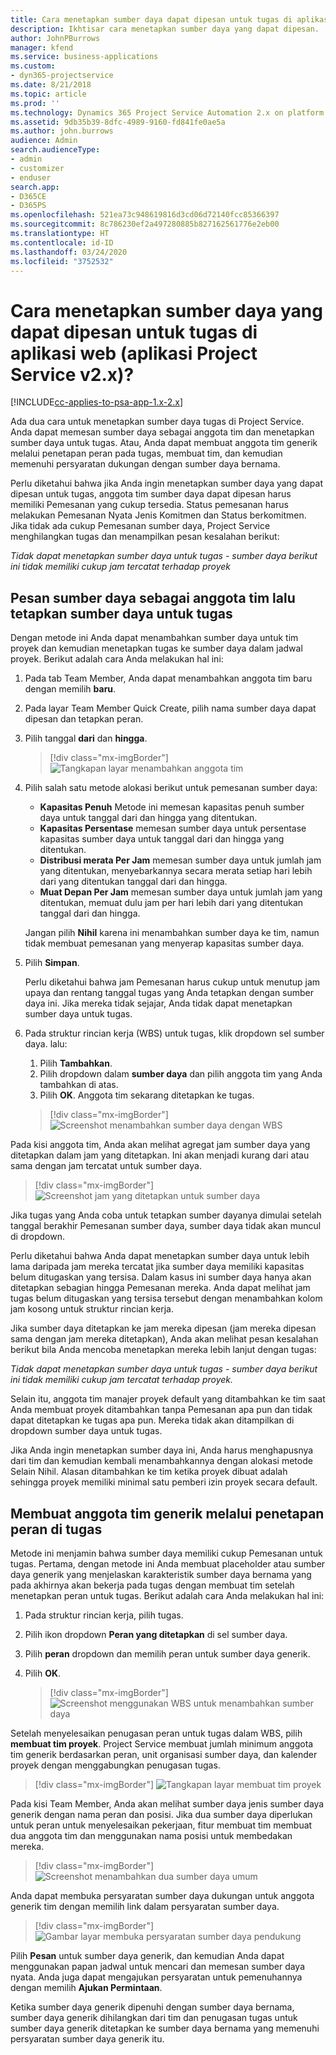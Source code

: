 ```yaml
---
title: Cara menetapkan sumber daya dapat dipesan untuk tugas di aplikasi web
description: Ikhtisar cara menetapkan sumber daya yang dapat dipesan.
author: JohnPBurrows
manager: kfend
ms.service: business-applications
ms.custom:
- dyn365-projectservice
ms.date: 8/21/2018
ms.topic: article
ms.prod: ''
ms.technology: Dynamics 365 Project Service Automation 2.x on platform version 9.x
ms.assetid: 9db35b39-8dfc-4989-9160-fd841fe0ae5a
ms.author: john.burrows
audience: Admin
search.audienceType:
- admin
- customizer
- enduser
search.app:
- D365CE
- D365PS
ms.openlocfilehash: 521ea73c948619816d3cd06d72140fcc85366397
ms.sourcegitcommit: 8c786230ef2a497280885b827162561776e2eb00
ms.translationtype: HT
ms.contentlocale: id-ID
ms.lasthandoff: 03/24/2020
ms.locfileid: "3752532"
---
```

# <a name="how-do-i-assign-a-bookable-resource-to-a-task-in-the-web-app-project-service-app-v2x"></a>Cara menetapkan sumber daya yang dapat dipesan untuk tugas di aplikasi web (aplikasi Project Service v2.x)?

[!INCLUDE[cc-applies-to-psa-app-1.x-2.x](../includes/cc-applies-to-psa-app-1x-2x.md)]

Ada dua cara untuk menetapkan sumber daya tugas di Project Service. Anda dapat memesan sumber daya sebagai anggota tim dan menetapkan sumber daya untuk tugas. Atau, Anda dapat membuat anggota tim generik melalui penetapan peran pada tugas, membuat tim, dan kemudian memenuhi persyaratan dukungan dengan sumber daya bernama.

Perlu diketahui bahwa jika Anda ingin menetapkan sumber daya yang dapat dipesan untuk tugas, anggota tim sumber daya dapat dipesan harus memiliki Pemesanan yang cukup tersedia. Status pemesanan harus melakukan Pemesanan Nyata Jenis Komitmen dan Status berkomitmen. Jika tidak ada cukup Pemesanan sumber daya, Project Service menghilangkan tugas dan menampilkan pesan kesalahan berikut:

*Tidak dapat menetapkan sumber daya untuk tugas - sumber daya berikut ini tidak memiliki cukup jam tercatat terhadap proyek*

## <a name="book-a-resource-as-a-team-member-and-then-assign-the-resource-to-a-task"></a>Pesan sumber daya sebagai anggota tim lalu tetapkan sumber daya untuk tugas

Dengan metode ini Anda dapat menambahkan sumber daya untuk tim proyek dan kemudian menetapkan tugas ke sumber daya dalam jadwal proyek. Berikut adalah cara Anda melakukan hal ini:
1.  Pada tab Team Member, Anda dapat menambahkan anggota tim baru dengan memilih **baru**.
2.  Pada layar Team Member Quick Create, pilih nama sumber daya dapat dipesan dan tetapkan peran.
3.  Pilih tanggal **dari** dan **hingga**.

    > [!div class="mx-imgBorder"] 
    > ![Tangkapan layar menambahkan anggota tim](media/FAQ-Resources-to-Tasks2-1.png "Tangkapan layar menambahkan anggota tim")
 
4.  Pilih salah satu metode alokasi berikut untuk pemesanan sumber daya:
    - **Kapasitas Penuh** Metode ini memesan kapasitas penuh sumber daya untuk tanggal dari dan hingga yang ditentukan.
    - **Kapasitas Persentase** memesan sumber daya untuk persentase kapasitas sumber daya untuk tanggal dari dan hingga yang ditentukan.
    - **Distribusi merata Per Jam** memesan sumber daya untuk jumlah jam yang ditentukan, menyebarkannya secara merata setiap hari lebih dari yang ditentukan tanggal dari dan hingga.
    - **Muat Depan Per Jam** memesan sumber daya untuk jumlah jam yang ditentukan, memuat dulu jam per hari lebih dari yang ditentukan tanggal dari dan hingga.

    Jangan pilih **Nihil** karena ini menambahkan sumber daya ke tim, namun tidak membuat pemesanan yang menyerap kapasitas sumber daya.
5.  Pilih **Simpan**.

    Perlu diketahui bahwa jam Pemesanan harus cukup untuk menutup jam upaya dan rentang tanggal tugas yang Anda tetapkan dengan sumber daya ini. Jika mereka tidak sejajar, Anda tidak dapat menetapkan sumber daya untuk tugas.

6.  Pada struktur rincian kerja (WBS) untuk tugas, klik dropdown sel sumber daya. lalu: 

    1. Pilih **Tambahkan**.
    2. Pilih dropdown dalam **sumber daya** dan pilih anggota tim yang Anda tambahkan di atas.
    3. Pilih **OK**. Anggota tim sekarang ditetapkan ke tugas.

    > [!div class="mx-imgBorder"] 
    > ![Screenshot menambahkan sumber daya dengan WBS](media/FAQ-Resources-to-Tasks2-2.png "Screenshot menambahkan sumber daya dengan WBS")
 
Pada kisi anggota tim, Anda akan melihat agregat jam sumber daya yang ditetapkan dalam jam yang ditetapkan. Ini akan menjadi kurang dari atau sama dengan jam tercatat untuk sumber daya. 

> [!div class="mx-imgBorder"] 
> ![Screenshot jam yang ditetapkan untuk sumber daya](media/FAQ-Resources-to-Tasks2-3.png "Screenshot jam yang ditetapkan untuk sumber daya")
 
Jika tugas yang Anda coba untuk tetapkan sumber dayanya dimulai setelah tanggal berakhir Pemesanan sumber daya, sumber daya tidak akan muncul di dropdown.

Perlu diketahui bahwa Anda dapat menetapkan sumber daya untuk lebih lama daripada jam mereka tercatat jika sumber daya memiliki kapasitas belum ditugaskan yang tersisa. Dalam kasus ini sumber daya hanya akan ditetapkan sebagian hingga Pemesanan mereka. Anda dapat melihat jam tugas belum ditugaskan yang tersisa tersebut dengan menambahkan kolom jam kosong untuk struktur rincian kerja.

Jika sumber daya ditetapkan ke jam mereka dipesan (jam mereka dipesan sama dengan jam mereka ditetapkan), Anda akan melihat pesan kesalahan berikut bila Anda mencoba menetapkan mereka lebih lanjut dengan tugas:

*Tidak dapat menetapkan sumber daya untuk tugas - sumber daya berikut ini tidak memiliki cukup jam tercatat terhadap proyek.*

Selain itu, anggota tim manajer proyek default yang ditambahkan ke tim saat Anda membuat proyek ditambahkan tanpa Pemesanan apa pun dan tidak dapat ditetapkan ke tugas apa pun. Mereka tidak akan ditampilkan di dropdown sumber daya untuk tugas.

Jika Anda ingin menetapkan sumber daya ini, Anda harus menghapusnya dari tim dan kemudian kembali menambahkannya dengan alokasi metode Selain Nihil. Alasan ditambahkan ke tim ketika proyek dibuat adalah sehingga proyek memiliki minimal satu pemberi izin proyek secara default.

## <a name="create-a-generic-team-member-through-role-assignment-on-tasks"></a>Membuat anggota tim generik melalui penetapan peran di tugas

Metode ini menjamin bahwa sumber daya memiliki cukup Pemesanan untuk tugas. Pertama, dengan metode ini Anda membuat placeholder atau sumber daya generik yang menjelaskan karakteristik sumber daya bernama yang pada akhirnya akan bekerja pada tugas dengan membuat tim setelah menetapkan peran untuk tugas. Berikut adalah cara Anda melakukan hal ini:

1. Pada struktur rincian kerja, pilih tugas.
2. Pilih ikon dropdown **Peran yang ditetapkan** di sel sumber daya.
3. Pilih **peran** dropdown dan memilih peran untuk sumber daya generik.
4. Pilih **OK**.

    > [!div class="mx-imgBorder"] 
    > ![Screenshot menggunakan WBS untuk menambahkan sumber daya](media/FAQ-Resources-to-Tasks2-4.png "Screenshot menggunakan WBS untuk menambahkan sumber daya")
 
Setelah menyelesaikan penugasan peran untuk tugas dalam WBS, pilih **membuat tim proyek**. Project Service membuat jumlah minimum anggota tim generik berdasarkan peran, unit organisasi sumber daya, dan kalender proyek dengan menggabungkan penugasan tugas.

> [!div class="mx-imgBorder"] 
> ![Tangkapan layar membuat tim proyek](media/FAQ-Resources-to-Tasks2-5.png "Tangkapan layar membuat tim proyek")
 
Pada kisi Team Member, Anda akan melihat sumber daya jenis sumber daya generik dengan nama peran dan posisi. Jika dua sumber daya diperlukan untuk peran untuk menyelesaikan pekerjaan, fitur membuat tim membuat dua anggota tim dan menggunakan nama posisi untuk membedakan mereka.

> [!div class="mx-imgBorder"] 
> ![Screenshot menambahkan dua sumber daya umum](media/FAQ-Resources-to-Tasks2-6.png "Screenshot menambahkan dua sumber daya umum")
 
Anda dapat membuka persyaratan sumber daya dukungan untuk anggota generik tim dengan memilih link dalam persyaratan sumber daya.

> [!div class="mx-imgBorder"] 
> ![Gambar layar membuka persyaratan sumber daya pendukung](media/FAQ-Resources-to-Tasks2-7.png "Gambar layar membuka persyaratan sumber daya pendukung")

Pilih **Pesan** untuk sumber daya generik, dan kemudian Anda dapat menggunakan papan jadwal untuk mencari dan memesan sumber daya nyata. Anda juga dapat mengajukan persyaratan untuk pemenuhannya dengan memilih **Ajukan Permintaan**.

Ketika sumber daya generik dipenuhi dengan sumber daya bernama, sumber daya generik dihilangkan dari tim dan penugasan tugas untuk sumber daya generik ditetapkan ke sumber daya bernama yang memenuhi persyaratan sumber daya generik itu.
 

